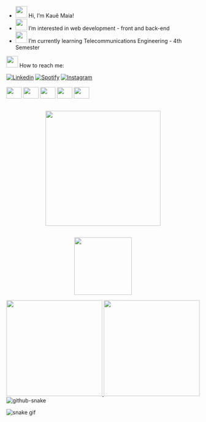- <img src="https://github.com/TheDudeThatCode/TheDudeThatCode/blob/master/Assets/Hi.gif" width="30"> Hi, I’m Kauê Maia!
- <img src="https://github.com/user-attachments/assets/e9ba9a31-7ce8-46cc-8b43-6fab13999a2d" height=30> I’m interested in web development - front and back-end
- <img src="https://github.com/user-attachments/assets/682f2c36-0ef9-4b75-8c47-dfc7f5b1fd4e" height=30> I’m currently learning Telecommunications Engineering - 4th Semester
<!-- - 💞️ I’m looking to collaborate on ... -->
<img src="https://github.com/user-attachments/assets/5fadbd37-c809-441f-95a4-1777f6571cb7" height=30> How to reach me:
<div>
  <a href="https://www.linkedin.com/in/nelson-kauê-b59290263/" target="_blanck"><img src="https://img.shields.io/badge/LinkedIn-0077B5?style=for-the-badge&logo=linkedin&logoColor=white" target="_blanck" alt="Linkedin"></a>
  <a href="https://open.spotify.com/user/31tr3qwq2binqletd6hot5tkhhoq?si=82d5e698f124440b" target="_blanck"><img src="https://img.shields.io/badge/Spotify-1ED760?&style=for-the-badge&logo=spotify&logoColor=white" target="_blanck" alt="Spotify"></a>
  <a href="https://www.instagram.com/_kaue20_/" target="_blanck"><img src="https://img.shields.io/badge/Instagram-E4405F?style=for-the-badge&logo=instagram&logoColor=white" target="_blanck" alt="Instagram"></a>
</div><br>
<div style="display: inline_block">
  <img aligh="center" height="30" width="40" src="https://cdn.jsdelivr.net/gh/devicons/devicon@latest/icons/html5/html5-plain.svg"/>
  <img aligh="center" height="30" width="40" src="https://cdn.jsdelivr.net/gh/devicons/devicon@latest/icons/css3/css3-original.svg"/>
  <img aligh="center" height="30" width="40" src="https://cdn.jsdelivr.net/gh/devicons/devicon@latest/icons/javascript/javascript-plain.svg" />
  <img aligh="center" height="30" width="40" src="https://cdn.jsdelivr.net/gh/devicons/devicon@latest/icons/python/python-original.svg" />
  <img aligh="center" height="30" width="40" src="https://cdn.jsdelivr.net/gh/devicons/devicon@latest/icons/php/php-original.svg" />        
</div>
<!-- - 😄 Pronouns: ... -->
<!-- - ⚡ Fun fact: ... -->

##

<p align="center">
  <img width="300" src="https://i.giphy.com/media/v1.Y2lkPTc5MGI3NjExMjlhdDRqenp0NXc3emN3Mzg0a3F6NHFzZXhrd3B2MmR5NGJtYjFpMSZlcD12MV9pbnRlcm5hbF9naWZfYnlfaWQmY3Q9cw/TAIr9YcFBD1fwAZeYu/giphy.gif">
</p>

##

<p align="center"> 
  <img src="https://github.com/TheDudeThatCode/TheDudeThatCode/blob/master/Assets/Developer.gif" width="150" align="center">
</p>

<div style="text-align: center;" align="center">
  <a href="https://github.com/maia18/github-readme-stats">
    <img aligh="center" width="250" src="https://github-readme-stats.vercel.app/api?username=maia18&&theme=dark">
  </a>
  <a href="https://github.com/maia18/convoychat">
    <img aligh="center" width="250" src="https://github-readme-stats.vercel.app/api/top-langs?username=maia18&layout=donut&langs_count=8&card_width=320&theme=dark"/>
  </a>
</div>

<!-- [![Top Langs](https://github-readme-stats.vercel.app/api/top-langs/?username=anuraghazra&layout=pie)](https://github.com/anuraghazra/github-readme-stats) -->
<a >
  
</a>

<picture>
  <source media="(prefers-color-scheme: dark)" srcset="github-snake-dark.svg" />
  <source media="(prefers-color-scheme: light)" srcset="github-snake.svg" />
  <img alt="github-snake" src="github-snake.svg"/>
</picture>

![snake gif](https://github.com/maia18/maia18/blob/output/github-contribution-grid-snake-dark.svg)

<!-- file:///C:/Users/Nelso/Downloads/download20241100093444.png -->
        
<!---
maia18/maia18 is a ✨ special ✨ repository because its `README.md` (this file) appears on your GitHub profile.
You can click the Preview link to take a look at your changes.
--->
